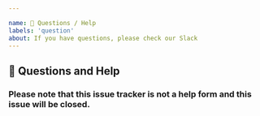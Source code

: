 ```yaml
---

name: 💬 Questions / Help
labels: 'question'
about: If you have questions, please check our Slack
---
```


## 💬 Questions and Help

### Please note that this issue tracker is not a help form and this issue will be closed.

